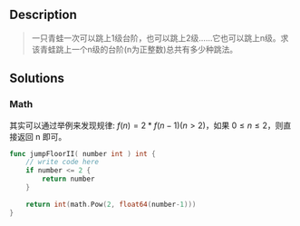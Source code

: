 

## Description

> 一只青蛙一次可以跳上1级台阶，也可以跳上2级……它也可以跳上n级。求该青蛙跳上一个n级的台阶(n为正整数)总共有多少种跳法。

## Solutions

### Math

其实可以通过举例来发现规律: $f(n) = 2 * f(n-1) (n > 2)$，如果 $0 \le n \le 2$，则直接返回 n 即可。
```go
func jumpFloorII( number int ) int {
    // write code here
    if number <= 2 {
        return number
    }
    
    return int(math.Pow(2, float64(number-1)))
}
```
